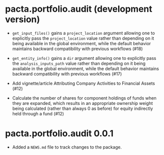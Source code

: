 # pacta.portfolio.audit (development version)

* `get_input_files()` gains a `project_location` argument allowing one to explicitly pass the `project_location` value rather than depending on it being available in the global environment, while the default behavior maintains backward compatibility with previous workflows (#18)

* `get_entity_info()` gains a `dir` argument allowing one to explicitly pass the `analysis_inputs_path` value rather than depending on it being available in the global environment, while the default behavior maintains backward compatibility with previous workflows (#17)

* Add vignette/article Attributing Company Activities to Financial Assets (#12)

* Calculate the number of shares for component holdings of funds when they are expanded, which results in an appropriate ownership weight being calculated (rather than always 0 as before) for equity indirectly held through a fund (#12)

# pacta.portfolio.audit 0.0.1

* Added a `NEWS.md` file to track changes to the package.
